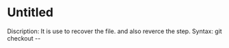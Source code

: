# Untitled

Discription: It is use to recover the file. and also reverce the step.
Syntax: git checkout --<file name>